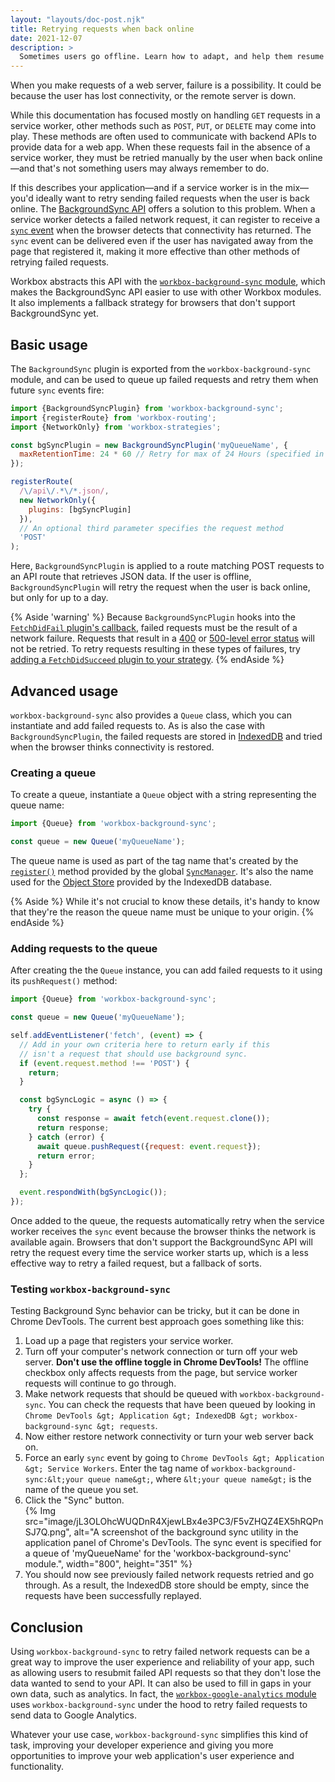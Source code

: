 ```yaml
---
layout: "layouts/doc-post.njk"
title: Retrying requests when back online
date: 2021-12-07
description: >
  Sometimes users go offline. Learn how to adapt, and help them resume requests when they eventually go back online.
---
```


When you make requests of a web server, failure is a possibility. It could be because the user has lost connectivity, or the remote server is down.

While this documentation has focused mostly on handling `GET` requests in a service worker, other methods such as `POST`, `PUT`, or `DELETE` may come into play. These methods are often used to communicate with backend APIs to provide data for a web app. When these requests fail in the absence of a service worker, they must be retried manually by the user when back online&mdash;and that's not something users may always remember to do.

If this describes your application&mdash;and if a service worker is in the mix&mdash;you'd ideally want to retry sending failed requests when the user is back online. The [BackgroundSync API](https://wicg.github.io/BackgroundSync/spec/) offers a solution to this problem. When a service worker detects a failed network request, it can register to receive a [`sync` event](https://developer.mozilla.org/docs/Web/API/SyncEvent) when the browser detects that connectivity has returned. The `sync` event can be delivered even if the user has navigated away from the page that registered it, making it more effective than other methods of retrying failed requests.

Workbox abstracts this API with the [`workbox-background-sync` module](/docs/workbox/modules/workbox-background-sync/), which makes the BackgroundSync API easier to use with other Workbox modules. It also implements a fallback strategy for browsers that don't support BackgroundSync yet.

## Basic usage

The `BackgroundSync` plugin is exported from the `workbox-background-sync` module, and can be used to queue up failed requests and retry them when future `sync` events fire:

```js
import {BackgroundSyncPlugin} from 'workbox-background-sync';
import {registerRoute} from 'workbox-routing';
import {NetworkOnly} from 'workbox-strategies';

const bgSyncPlugin = new BackgroundSyncPlugin('myQueueName', {
  maxRetentionTime: 24 * 60 // Retry for max of 24 Hours (specified in minutes)
});

registerRoute(
  /\/api\/.*\/*.json/,
  new NetworkOnly({
    plugins: [bgSyncPlugin]
  }),
  // An optional third parameter specifies the request method
  'POST'
);
```

Here, `BackgroundSyncPlugin` is applied to a route matching POST requests to an API route that retrieves JSON data. If the user is offline, `BackgroundSyncPlugin` will retry the request when the user is back online, but only for up to a day.

[comment]: <> (TODO: update the using-plugins link when that doc is migrated)
{% Aside 'warning' %}
Because `BackgroundSyncPlugin` hooks into the [`FetchDidFail` plugin's callback](https://developers.google.com/web/tools/workbox/guides/using-plugins), failed requests must be the result of a network failure. Requests that result in a [400](https://developer.mozilla.org/docs/Web/HTTP/Status#client_error_responses) or [500-level error status](https://developer.mozilla.org/docs/Web/HTTP/Status#server_error_responses) will not be retried. To retry requests resulting in these types of failures, try [adding a `FetchDidSucceed` plugin to your strategy](https://github.com/GoogleChrome/workbox/issues/2599#issuecomment-900304969).
{% endAside %}

## Advanced usage

`workbox-background-sync` also provides a `Queue` class, which you can instantiate and add failed requests to. As is also the case with `BackgroundSyncPlugin`, the failed requests are stored in [IndexedDB](https://developer.mozilla.org/docs/Web/API/IndexedDB_API) and tried when the browser thinks connectivity is restored.

### Creating a queue

To create a queue, instantiate a `Queue` object with a string representing the queue name:

```js
import {Queue} from 'workbox-background-sync';

const queue = new Queue('myQueueName');
```

The queue name is used as part of the tag name that's created by the [`register()`](https://wicg.github.io/BackgroundSync/spec/#dom-syncmanager-register) method provided by the global [`SyncManager`](/docs/workbox/modules/workbox-background-sync/#:~:text=by%20the%20global-,SyncManager,-.%20It%27s%20also%20used). It's also the name used for the [Object Store](https://developer.mozilla.org/docs/Web/API/IDBObjectStore) provided by the IndexedDB database.

{% Aside %}
While it's not crucial to know these details, it's handy to know that they're the reason the queue name must be unique to your origin.
{% endAside %}
### Adding requests to the queue
After creating the the `Queue` instance, you can add failed requests to it using its `pushRequest()` method:

```js
import {Queue} from 'workbox-background-sync';

const queue = new Queue('myQueueName');

self.addEventListener('fetch', (event) => {
  // Add in your own criteria here to return early if this
  // isn't a request that should use background sync.
  if (event.request.method !== 'POST') {
    return;
  }

  const bgSyncLogic = async () => {
    try {
      const response = await fetch(event.request.clone());
      return response;
    } catch (error) {
      await queue.pushRequest({request: event.request});
      return error;
    }
  };

  event.respondWith(bgSyncLogic());
});
```

Once added to the queue, the requests automatically retry when the service worker receives the `sync` event because the browser thinks the network is available again. Browsers that don't support the BackgroundSync API will retry the request every time the service worker starts up, which is a less effective way to retry a failed request, but a fallback of sorts.

### Testing `workbox-background-sync`

Testing Background Sync behavior can be tricky, but it can be done in Chrome DevTools. The current best approach goes something like this:

1. Load up a page that registers your service worker.
2. Turn off your computer's network connection or turn off your web server. **Don't use the offline toggle in Chrome DevTools!** The offline checkbox only affects requests from the page, but service worker requests will continue to go through.
3. Make network requests that should be queued with `workbox-background-sync`. You can check the requests that have been queued by looking in `Chrome DevTools &gt; Application &gt; IndexedDB &gt; workbox-background-sync &gt; requests`.
4. Now either restore network connectivity or turn your web server back on.
5. Force an early `sync` event by going to `Chrome DevTools &gt; Application &gt; Service Workers`. Enter the tag name of `workbox-background-sync:&lt;your queue name&gt;`, where `&lt;your queue name&gt;` is the name of the queue you set.
6. Click the "Sync" button.  
   {% Img src="image/jL3OLOhcWUQDnR4XjewLBx4e3PC3/F5vZHQZ4EX5hRQPnSJ7Q.png", alt="A screenshot of the background sync utility in the application panel of Chrome's DevTools. The sync event is specified for a queue of 'myQueueName' for the 'workbox-background-sync' module.", width="800", height="351" %}
7. You should now see previously failed network requests retried and go through. As a result, the IndexedDB store should be empty, since the requests have been successfully replayed.

## Conclusion

Using `workbox-background-sync` to retry failed network requests can be a great way to improve the user experience and reliability of your app, such as allowing users to resubmit failed API requests so that they don't lose the data wanted to send to your API. It can also be used to fill in gaps in your own data, such as analytics. In fact, the [`workbox-google-analytics` module](/docs/workbox/modules/workbox-google-analytics/) uses `workbox-background-sync` under the hood to retry failed requests to send data to Google Analytics.

Whatever your use case, `workbox-background-sync` simplifies this kind of task, improving your developer experience and giving you more opportunities to improve your web application's user experience and functionality.
